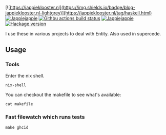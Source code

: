 [![https://jappieklooster.nl](https://img.shields.io/badge/blog-jappieklooster.nl-lightgrey)](https://jappieklooster.nl/tag/haskell.html)
[![Jappiejappie](https://img.shields.io/badge/twitch.tv-jappiejappie-purple?logo=twitch)](https://www.twitch.tv/jappiejappie)
[![Githbu actions build status](https://img.shields.io/github/workflow/status/jappeace/persistent-lens/Test)](https://github.com/jappeace/persistent-lens/actions)
[![Jappiejappie](https://img.shields.io/badge/discord-jappiejappie-black?logo=discord)](https://discord.gg/Hp4agqy)
[![Hackage version](https://img.shields.io/hackage/v/persistent-lens.svg?label=Hackage)](https://hackage.haskell.org/package/persistent-lens) 

I use these in various projects to deal with Entity.
Also used in supercede.

## Usage

### Tools
Enter the nix shell.
```
nix-shell
```
You can checkout the makefile to see what's available:
```
cat makefile
```

### Fast filewatch which runs tests
```
make ghcid
```
